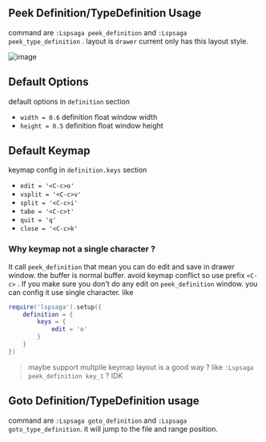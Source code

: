 ## Peek Definition/TypeDefinition Usage

command are `:Lspsaga peek_definition` and `:Lspsaga peek_type_definition`  . layout is `drawer` current only has this layout style.

![image](https://github.com/nvimdev/lspsaga.nvim/assets/41671631/b4f1b724-7d6a-49cc-9b4b-6c95b49abae7)

## Default Options

default options in `definition` section

- `width = 0.6`   definition float window width
- `height = 0.5`  definition float window height

## Default Keymap

keymap config in `definition.keys` section

- `edit = '<C-c>o'`
- `vsplit = '<C-c>v'`
- `split = '<C-c>i'`
- `tabe = '<C-c>t'`
- `quit = 'q'`
- `close = '<C-c>k'`

### Why keymap not a single character ?

It call `peek_definition` that mean you can do edit and save in drawer window. the buffer is normal buffer. 
avoid keymap conflict so use prefix `<C-c>` . If you make sure you don't do any edit on `peek_definition` window. you can config it use single character. like

```lua
require('lspsaga').setup({
    definition = {
        keys = {
            edit = 'o'
        }
    }
})
```

> maybe support multpile keymap layout is a good way ? like `:Lspsaga peek_definition key_1` ? IDK


## Goto Definition/TypeDefinition usage

command are `:Lspsaga goto_definition` and `:Lspsaga goto_type_definition`. it will jump to the file and range position.